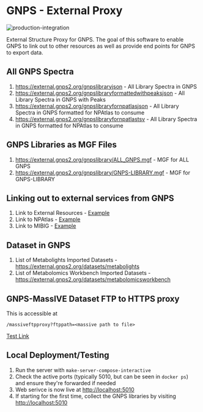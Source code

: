 # GNPS - External Proxy

![production-integration](https://github.com/mwang87/GNPS_ExternalStructureProxy/workflows/production-integration/badge.svg)

External Structure Proxy for GNPS. The goal of this software to enable GNPS to link out to other resources as well as provide end points for GNPS to export data. 

## All GNPS Spectra

1. https://external.gnps2.org/gnpslibraryjson - All Library Spectra in GNPS
1. https://external.gnps2.org/gnpslibraryformattedwithpeaksjson - All Library Spectra in GNPS with Peaks
1. https://external.gnps2.org/gnpslibraryfornpatlasjson - All Library Spectra in GNPS formatted for NPAtlas to consume
1. https://external.gnps2.org/gnpslibraryfornpatlastsv - All Library Spectra in GNPS formatted for NPAtlas to consume

## GNPS Libraries as MGF Files

1. https://external.gnps2.org/gnpslibrary/ALL_GNPS.mgf - MGF for ALL GNPS
1. https://external.gnps2.org/gnpslibrary/GNPS-LIBRARY.mgf - MGF for GNPS-LIBRARY

## Linking out to external services from GNPS

1. Link to External Resources - [Example](https://external.gnps2.org/structureproxy?smiles=CC(C)CC1NC(=O)C(C)NC(=O)C(=C)N(C)C(=O)CCC(NC(=O)C(C)C(NC(=O)C(CCCNC(N)=N)NC(=O)C(C)C(NC1=O)C(O)=O)\\C=C\\C(\\C)=C\\C(C)C(O)Cc1ccccc1)C(O)=O)
1. Link to NPAtlas - [Example](https://external.gnps2.org/npatlasproxy?smiles=CC(C)CC1NC(=O)C(C)NC(=O)C(=C)N(C)C(=O)CCC(NC(=O)C(C)C(NC(=O)C(CCCNC(N)=N)NC(=O)C(C)C(NC1=O)C(O)=O)\\C=C\\C(\\C)=C\\C(C)C(O)Cc1ccccc1)C(O)=O)
1. Link to MIBIG - [Example](https://external.gnps2.org/mibigproxy?smiles=C[C@H]1[C@@H](OC(C2=CSC([C@H](C(C)(OC(C3=CSC([C@H](C(C)(O)C)OC1=O)=N3)=O)C)OC(C)=O)=N2)=O)CCCC([37Cl])(Cl)C)

## Dataset in GNPS

1. List of Metabolights Imported Datasets - https://external.gnps2.org/datasets/metabolights
1. List of Metabolomics Workbench Imported Datasets - https://external.gnps2.org/datasets/metabolomicsworkbench

## GNPS-MassIVE Dataset FTP to HTTPS proxy

This is accessible at 

```
/massiveftpproxy?ftppath=<massive path to file>
```

[Test Link](https://external.gnps2.org/massiveftpproxy?ftppath=ftp://massive.ucsd.edu/MSV000085699/peak/S6.mgf)

## Local Deployment/Testing
1. Run the server with `make-server-compose-interactive`
2. Check the active ports (typically 5010, but can be seen in `docker ps`) and ensure they're forwarded if needed
3. Web serivce is now live at [http://localhost:5010](http://localhost:5010)
4. If starting for the first time, collect the GNPS libraries by visiting [http://localhost:5010](http://localhost:5010/admin/updatelibraries)
